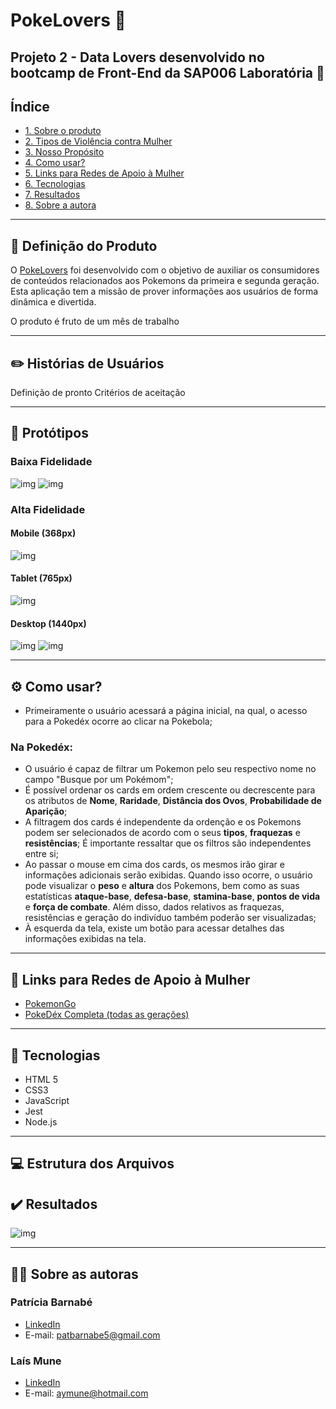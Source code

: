 
# PokeLovers :green_heart:

## Projeto 2 - Data Lovers desenvolvido no bootcamp de Front-End da SAP006 Laboratória :yellow_heart:

## Índice

* [1. Sobre o produto](#dart-sobre-o-produto)
* [2. Tipos de Violência contra Mulher](#woman-tipos-de-violência-contra-mulher)
* [3. Nosso Propósito](#heart-nosso-propósito)
* [4. Como usar?](#gear-como-usar)
* [5. Links para Redes de Apoio à Mulher](#link-links-para-redes-de-apoio-à-mulher)
* [6. Tecnologias](#robot-tecnologias)
* [7. Resultados](#%EF%B8%8F-resultados)
* [8. Sobre a autora](#woman_technologist-sobre-a-autora)

---
## :dart: Definição do Produto

O [PokeLovers](..) foi desenvolvido com o objetivo de auxiliar os consumidores de conteúdos relacionados aos Pokemons da primeira e segunda geração. Esta aplicação tem a missão de prover informações aos usuários de forma dinâmica e divertida. 

O produto é fruto de um mês de trabalho 






---
## :pencil2: Histórias de Usuários
Definição de pronto
Critérios de aceitação

---
## :art: Protótipos
### Baixa Fidelidade
![img](./src/images/prototipo_baixa_index.png)
![img](./src/images/prototipo_baixa_pokedex.png)

### Alta Fidelidade
#### Mobile (368px)
![img](./src/images/prototipo_alta_mobile.png)

#### Tablet (765px)
![img](./src/images/prototipo_alta_tablet.png)

#### Desktop (1440px)
![img](./src/images/prototipo_alta_desktop_index.png)
![img](./src/images/prototipo_alta_desktop_pokedex.png)

---
## :gear: Como usar?
- Primeiramente o usuário acessará a página inicial, na qual, o acesso para a Pokedéx ocorre ao clicar na Pokebola;

### Na Pokedéx:
- O usuário é capaz de filtrar um Pokemon pelo seu respectivo nome no campo "Busque por um Pokémom"; 
- É possível ordenar os cards em ordem crescente ou decrescente para os atributos de **Nome**, **Raridade**, **Distância dos Ovos**, **Probabilidade de Aparição**; 
- A filtragem dos cards é independente da ordenção e os Pokemons podem ser selecionados de acordo com o seus **tipos**, **fraquezas** e **resistências**; É importante ressaltar que os filtros são independentes entre si;
- Ao passar o mouse em cima dos cards, os mesmos irão girar e informações adicionais serão exibidas. Quando isso ocorre, o usuário pode visualizar o **peso** e **altura** dos Pokemons, bem como as suas estatísticas **ataque-base**, **defesa-base**, **stamina-base**, **pontos de vida** e **força de combate**. Além disso, dados relativos as fraquezas, resistências e geração do indivíduo também poderão ser visualizadas; 
- À esquerda da tela, existe um botão para acessar detalhes das informações exibidas na tela. 
---
## :link: Links para Redes de Apoio à Mulher
* [PokemonGo](https://pokemongolive.com/pt_br/)
* [PokeDéx Completa (todas as gerações)](https://www.pokemon.com/br/pokedex/)

---
## :robot: Tecnologias 

- HTML 5
- CSS3
- JavaScript
- Jest
- Node.js

---

## :computer: Estrutura dos Arquivos


## ✔️ Resultados

![img](./src/img/tela1.png)

---
## :woman_technologist: Sobre as autoras
### Patrícia Barnabé

- [LinkedIn](https://www.linkedin.com/in/patriciabarnabe)
- E-mail: patbarnabe5@gmail.com

### Laís Mune

- [LinkedIn](https://www.linkedin.com/in/laís-ayume-lima-mune)
- E-mail: aymune@hotmail.com